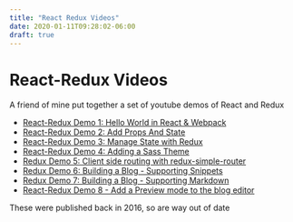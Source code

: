 ```yaml
---
title: "React Redux Videos"
date: 2020-01-11T09:28:02-06:00
draft: true
---
```


# React-Redux Videos

A friend of mine put together a set of youtube demos of React and Redux

* [React-Redux Demo 1: Hello World in React & Webpack](https://www.youtube.com/watch?v=MMr5y4VHNtg)
* [React-Redux Demo 2: Add Props And State](https://www.youtube.com/watch?v=oHyYF44I3-U)
* [React-Redux Demo 3: Manage State with Redux](https://www.youtube.com/watch?v=v9jtYQDNKcI)
* [React-Redux Demo 4: Adding a Sass Theme](https://www.youtube.com/watch?v=kaavQHio5sU)
* [Redux Demo 5: Client side routing with redux-simple-router](https://www.youtube.com/watch?v=mFa0cSV3vCc)
* [Redux Demo 6: Building a Blog - Supporting Snippets](https://www.youtube.com/watch?v=E-3M-hMZrfU)
* [Redux Demo 7: Building a Blog - Supporting Markdown](https://www.youtube.com/watch?v=eOWk3-phbq8)
* [React-Redux Demo 8 - Add a Preview mode to the blog editor](https://www.youtube.com/watch?v=Im4zK7CR7mE&t=89s)

These were published back in 2016, so are way out of date

